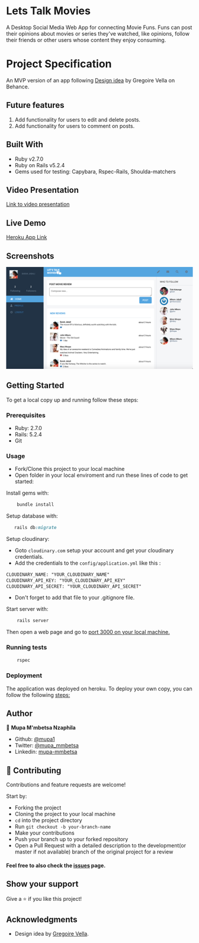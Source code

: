 # Lets Talk Movies

A Desktop Social Media Web App for connecting Movie Funs. Funs can post their opinions about movies or series they've watched, like opinions, follow their friends or other users whose content they enjoy consuming.

# Project Specification

An MVP version of an app following [Design idea](https://www.behance.net/gallery/14286087/Twitter-Redesign-of-UI-details) by Gregoire Vella on Behance.

## Future features

1. Add functionality for users to edit and delete posts. 
1. Add functionality for users to comment on posts.

## Built With

- Ruby v2.7.0
- Ruby on Rails v5.2.4
- Gems used for testing: Capybara, Rspec-Rails, Shoulda-matchers

## Video Presentation

[Link to video presentation]()

## Live Demo

[Heroku App Link]()

## Screenshots
![screenshot](images/homepage_screenshot.png)

## Getting Started

To get a local copy up and running follow these steps:

### Prerequisites

- Ruby: 2.7.0
- Rails: 5.2.4
- Git

### Usage

- Fork/Clone this project to your local machine
- Open folder in your local enviroment and run these lines of code to get started:

Install gems with:

```Ruby
    bundle install
```

Setup database with:

```Ruby
   rails db:migrate
```

Setup cloudinary:

- Goto `cloudinary.com` setup your account and get your cloudinary credentials.
- Add the credentials to the `config/application.yml` like this :
```
CLOUDINARY_NAME: "YOUR_CLOUDINARY_NAME"
CLOUDINARY_API_KEY: "YOUR_CLOUDINARY_API_KEY"
CLOUDINARY_API_SECRET: "YOUR_CLOUDINARY_API_SECRET"
```
- Don't forget to add that file to your .gitignore file.

Start server with:

```Ruby
    rails server
```

Then open a web page and go to [port 3000 on your local machine.](http://localhost:3000)

### Running tests

```Ruby
    rspec
```

### Deployment

The application was deployed on heroku.
To deploy your own copy, you can follow the following [steps:](https://devcenter.heroku.com/articles/git)

## Author

👤 **Mupa M'mbetsa Nzaphila**

- Github: [@mupa1](https://github.com/Mupa1)
- Twitter: [@mupa_mmbetsa](https://twitter.com/mupa_mmbetsa)
- Linkedin: [mupa-mmbetsa](https://www.linkedin.com/in/mupa-mmbetsa)

## 🤝 Contributing

Contributions and feature requests are welcome!

Start by:

- Forking the project
- Cloning the project to your local machine
- `cd` into the project directory
- Run `git checkout -b your-branch-name`
- Make your contributions
- Push your branch up to your forked repository
- Open a Pull Request with a detailed description to the development(or master if not available) branch of the original project for a review

#### Feel free to also check the [issues](https://github.com/Mupa1/Lets-Talk-Movies/issues) page.

## Show your support

Give a ⭐️ if you like this project!

## Acknowledgments

- Design idea by [Gregoire Vella](https://www.behance.net/gregoirevella).
